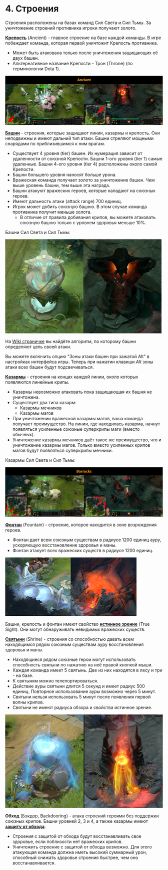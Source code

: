 # 4. Строения

Строения расположены на базах команд Сил Света и Сил Тьмы. За уничтожение строений противника игроки получают золото.

[**Крепость**](https://dota2-ru.gamepedia.com/%D0%A1%D1%82%D1%80%D0%BE%D0%B5%D0%BD%D0%B8%D1%8F#.D0.9A.D1.80.D0.B5.D0.BF.D0.BE.D1.81.D1.82.D0.B8) (Ancient) - главное строение на базе каждой команды. В игре побеждает команда, которая первой уничтожит Крепость противника.

* Может быть атакована только после уничтожения защищающих её двух башен.
* Альтернативное название Крепости - Трон (Throne) (по терминологии Dota 1).

![Крепость](images/4.1_ancient.png)

[**Башни**](https://dota2-ru.gamepedia.com/%D0%A1%D1%82%D1%80%D0%BE%D0%B5%D0%BD%D0%B8%D1%8F#.D0.91.D0.B0.D1.88.D0.BD.D0.B8) - строения, которые защищают линии, казармы и крепость. Они неподвижны и имеют дальний тип атаки. Башни стреляют мощными снарядами по приблизившимся к ним врагам.

* Существует 4 уровня (tier) башен. Их нумерация зависит от удаленности от союзной Крепости. Башни 1-ого уровня (tier 1) самые удаленные. Башни 4-ого уровня (tier 4) расположены около самой Крепости.
* Башни большего уровня наносят больше урона.
* Вражеская команда получает золото за уничтожение башен. Чем выше уровень башни, тем выше эта награда.
* Башни атакуют вражеских героев, которые нападают на союзных героев.
* Имеют дальность атаки (attack range) 700 единиц.
* Игрок может добить союзную башню. В этом случае команда противника получит меньше золота.
	* В отличие от правила добивания крипов, вы можете атаковать союзную башню только с уровнем здоровья меньше 10%.

Башни Сил Света и Сил Тьмы:

![Башни](images/4.2_tower.png)

На [Wiki страничке](https://dota2-ru.gamepedia.com/%D0%A1%D1%82%D1%80%D0%BE%D0%B5%D0%BD%D0%B8%D1%8F#.D0.9F.D1.80.D0.B8.D0.BE.D1.80.D0.B8.D1.82.D0.B5.D1.82.D0.BD.D0.BE.D1.81.D1.82.D1.8C_.D0.B2_.D0.B2.D1.8B.D0.B1.D0.BE.D1.80.D0.B5_.D1.86.D0.B5.D0.BB.D0.B5.D0.B9) вы найдёте алгоритм, по которому башни определяют цель своей атаки.

Вы можете включить опцию "Зоны атаки башен при зажатой Alt" в настройках интерфейса игры. Теперь при нажатии клавиши *Alt* зоны атаки всех башен будут подсвечиваться.

[**Казармы**](https://dota2-ru.gamepedia.com/%D0%A1%D1%82%D1%80%D0%BE%D0%B5%D0%BD%D0%B8%D1%8F#.D0.9A.D0.B0.D0.B7.D0.B0.D1.80.D0.BC.D1.8B) - строения на концах каждой линии, около которых появляются линейные крипы.

* Казармы невозможно атаковать пока защищающая их башня не уничтожена.
* Существует два типа казарм:
	* Казармы мечников
	* Казармы магов
* При уничтожении вражеской казармы магов, ваша команда получает преимущество. На линии, где находилась казарма, начнут появляться усиленные союзные суперкрипы маги (вместо обычных).
* Уничтожение казармы мечников даёт такое же преимущество, что и уничтожение казармы магов. Только вместо усиленных крипов магов будут появляться суперкрипы мечники.

Казармы Сил Света и Сил Тьмы:

![Казармы](images/4.3_barracks.png)

[**Фонтан**](https://dota2-ru.gamepedia.com/%D0%A1%D1%82%D1%80%D0%BE%D0%B5%D0%BD%D0%B8%D1%8F#.D0.A4.D0.BE.D0.BD.D1.82.D0.B0.D0.BD.D1.8B) (Fountain) - строение, которое находится в зоне возрождения героев.

* Фонтан дает всем союзным существам в радиусе 1200 единиц ауру, ускоряющую восстановление здоровья и маны.
* Фонтан атакует всех вражеских существ в радиусе 1200 единиц.

![Фонтаны](images/4.4_fountains.png)

Башни, крепость и фонтан имеют свойство [**истинное зрение**](https://dota2-ru.gamepedia.com/%D0%9D%D0%B5%D0%B2%D0%B8%D0%B4%D0%B8%D0%BC%D0%BE%D1%81%D1%82%D1%8C#True_Sight) (True Sight). Они могут обнаруживать невидимых вражеских существ.

[**Святыни**](https://dota2-ru.gamepedia.com/%D0%A1%D1%82%D1%80%D0%BE%D0%B5%D0%BD%D0%B8%D1%8F#.D0.A1.D0.B2.D1.8F.D1.82.D1.8B.D0.BD.D0.B8) (Shrine) - строения со способностью давать всем находящимся рядом союзным существам ауру восстановления здоровья и маны.

* Находящиеся рядом союзные герои могут использовать способность святыни по нажатию на неё правой кнопкой мыши.
* Каждая команда имеет 5 святынь. Две из них находятся в лесу и три - на базе.
* К святыням можно телепортироваться.
* Действие ауры святыни длится 5 секунд и имеет радиус 500 единиц. Повторное использование ауры возможно через 5 минут.
* Святыни нельзя использовать 5 минут после появления первой волны крипов.
* Святыни не имеют радиуса обзора и свойства истинное зрение.

![Святыни](images/4.5_shrines.png)

**Обход** (Бэкдор, Backdooring) - атака строений героями без поддержки союзных крипов. Башни уровней 2, 3 и 4, а также казармы имеют [**защиту от обхода**](https://dota2-ru.gamepedia.com/%D0%A1%D1%82%D1%80%D0%BE%D0%B5%D0%BD%D0%B8%D1%8F#.D0.97.D0.B0.D1.89.D0.B8.D1.82.D0.B0_.D0.BE.D1.82_.D0.BE.D0.B1.D1.85.D0.BE.D0.B4.D0.B0).

* Строения с защитой от обхода будут восстанавливать свое здоровье, если поблизости нет вражеских крипов.
* Уничтожить строение с защитой от обхода возможно. Для этого атакующая команда должна иметь высокий суммарный урон, способный снижать здоровье строения быстрее, чем оно восстанавливается.
